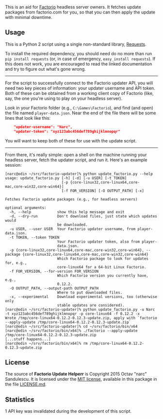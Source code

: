 This is an aid for [Factorio](http://www.factorio.com/) headless server owners.
It fetches update packages from factorio.com for you, so that you can then apply
the update with minimal downtime.


## Usage ##

This is a Python 2 script using a single non-standard library,
[Requests](http://requests.readthedocs.org/en/latest/).

To install the required dependency, you should need do no more than run `pip
install requests` (or, in case of emergency, `easy_install requests`). If this
does not work, you are encouraged to read the linked documentation and try to
figure out what's gone wrong.

---

For the script to successfully connect to the Factorio updater API, you will
need two key pieces of information: your updater username and API token. Both
of these can be obtained from a working client copy of Factorio (like, say, the
one you're using to play on your headless server).

Look in your Factorio folder (e.g., `C:\Games\Factorio`), and find (and open)
the file named `player-data.json`. Near the end of the file there will be some
lines that look like this:

```JSON
    "updater-username": "Narc",
    "updater-token": "xyz123abc456def789ghijklmnopqr"
```

You will want to keep both of these for use with the update script.

---

From there, it's really simple: open a shell on the machine running your
headless server, fetch the updater script, and run it. Here's an example
session:

```
[narc@odin ~/src/factorio-updater]% python update_factorio.py --help
usage: update_factorio.py [-h] [-d] [-u USER] [-t TOKEN]
                          [-p {core-linux32,core-linux64,core-mac,core-win32,core-win64}]
                          [-f FOR_VERSION] [-O OUTPUT_PATH] [-x]

Fetches Factorio update packages (e.g., for headless servers)

optional arguments:
  -h, --help            show this help message and exit
  -d, --dry-run         Don't download files, just state which updates would
                        be downloaded.
  -u USER, --user USER  Your Factorio updater username, from player-data.json.
  -t TOKEN, --token TOKEN
                        Your Factorio updater token, also from player-
                        data.json.
  -p {core-linux32,core-linux64,core-mac,core-win32,core-win64}, --package {core-linux32,core-linux64,core-mac,core-win32,core-win64}
                        Which Factorio package to look for updates for, e.g.,
                        core-linux64 for a 64-bit Linux Factorio.
  -f FOR_VERSION, --for-version FOR_VERSION
                        Which Factorio version you currently have, e.g.,
                        0.12.2.
  -O OUTPUT_PATH, --output-path OUTPUT_PATH
                        Where to put downloaded files.
  -x, --experimental    Download experimental versions, too (otherwise only
                        stable updates are considered).
[narc@odin ~/src/factorio-updater]% python update_factorio.py -u Narc -t xyz123abc456def789ghijklmnopqr -p core-linux64 -f 0.12.2 -x
Wrote /tmp/core-linux64-0.12.2-0.12.3-update.zip, apply with `factorio --apply-update /tmp/core-linux64-0.12.2-0.12.3-update.zip`
[narc@odin ~/src/factorio-updater]% cd ~/srv/factorio/bin/x64
[narc@odin ~/srv/factorio/bin/x64]% ./factorio --apply-update /tmp/core-linux64-0.12.2-0.12.3-update.zip
[...stuff happens...]
[narc@odin ~/srv/factorio/bin/x64]% rm /tmp/core-linux64-0.12.2-0.12.3-update.zip
```



## License ##

The source of **Factorio Update Helperr** is Copyright 2015 Octav "narc" Sandulescu. It
is licensed under the [MIT license][mit], available in this package in the file
[LICENSE.md](LICENSE.md).

[mit]: http://opensource.org/licenses/mit-license.html


## Statistics ##

1 API key was invalidated during the development of this script.
